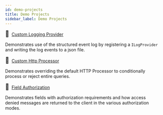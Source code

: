 ```yaml
---
id: demo-projects
title: Demo Projects
sidebar_label: Demo Projects
---
```


<span style="font-size:20px;vertical-align: center;">&#128204;</span>&nbsp; [Custom Logging Provider](https://github.com/graphql-aspnet/demo-projects/Logging-Provider)

Demonstrates use of the structured event log by registering a `ILogProvider` and writing the log events to a json file.

<span style="font-size:20px;vertical-align: center;">&#128204;</span>&nbsp; [Custom Http Processor](https://github.com/graphql-aspnet/demo-projects/Custom-HttpProcessor)

Demonstrates overriding the default HTTP Processor to conditionally process or reject entire queries.

<span style="font-size:20px;vertical-align: center;">&#128204;</span>&nbsp; [Field Authorization](https://github.com/graphql-aspnet/demo-projects/Authorization)

Demonstrates fields with authorization requirements and how access denied messages are returned to the client in the various authorization modes.
